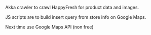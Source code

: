 
Akka crawler to crawl HappyFresh for product data and images.

JS scripts are to build insert query from store info on Google Maps.

Next time use Google Maps API (non free)